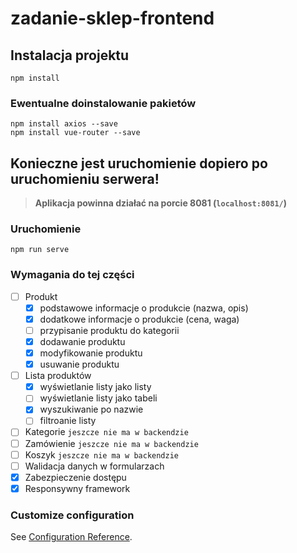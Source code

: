 # zadanie-sklep-frontend

## Instalacja projektu
```
npm install
```

### Ewentualne doinstalowanie pakietów
```
npm install axios --save
npm install vue-router --save
```
## Konieczne jest uruchomienie dopiero po uruchomieniu serwera!
> **Aplikacja powinna działać na porcie 8081 (`localhost:8081/`)**

### Uruchomienie
```
npm run serve
```

### Wymagania do tej części
- [ ] Produkt
  - [x] podstawowe informacje o produkcie (nazwa, opis)
  - [x] dodatkowe informacje o produkcie (cena, waga)
  - [ ] przypisanie produktu do kategorii 
  - [x] dodawanie produktu
  - [x] modyfikowanie produktu
  - [x] usuwanie produktu
- [ ] Lista produktów
  - [x] wyświetlanie listy jako listy
  - [ ] wyświetlanie listy jako tabeli
  - [x] wyszukiwanie po nazwie
  - [ ] filtroanie listy
- [ ] Kategorie `jeszcze nie ma w backendzie`
- [ ] Zamówienie `jeszcze nie ma w backendzie`
- [ ] Koszyk `jeszcze nie ma w backendzie`
- [ ] Walidacja danych w formularzach
- [x] Zabezpieczenie dostępu
- [x] Responsywny framework

### Customize configuration
See [Configuration Reference](https://cli.vuejs.org/config/).
